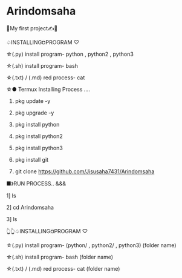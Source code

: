 # Arindomsaha
🙂My first project✍️🙏 


♤INSTALLING¤PROGRAM ♡



☆(.py) install program-
python  , python2  , python3 





☆(.sh) install program-
bash





☆(.txt)  / (.md) red process-
cat




☆● Termux Installing Process ....




1) pkg update -y


2) pkg upgrade -y


3) pkg install python 


4) pkg install python2


5) pkg install python3


6) pkg install git 


7) git clone https://github.com/Jisusaha7431/Arindomsaha




 ■》RUN PROCESS.. &&&
 
 
 1] ls

 
 
 2] cd Arindomsaha
 
 
 3] ls
 
 
 👆👆♤INSTALLING¤PROGRAM ♡
 
 
 
 ☆(.py) install program-
(python/  , python2/  , python3) (folder name)





☆(.sh) install program-
bash (folder name)





☆(.txt)  / (.md) red process-
cat (folder name)







